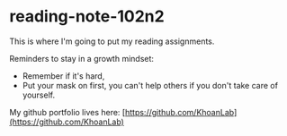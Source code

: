 # reading-note-102n2

This is where I'm going to put my reading assignments.

Reminders to stay in a growth mindset: 
- Remember if it's hard,
- Put your mask on first, you can't help others if you don't take care of yourself.

My github portfolio lives here: [https://github.com/KhoanLab](https://github.com/KhoanLab)
